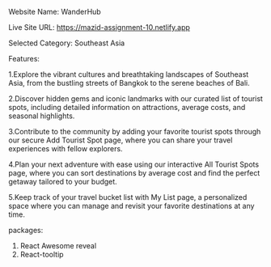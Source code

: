 
Website Name: WanderHub

Live Site URL: https://mazid-assignment-10.netlify.app

Selected Category: Southeast Asia

Features:

1.Explore the vibrant cultures and breathtaking landscapes of Southeast Asia, from the bustling streets of Bangkok to the serene beaches of Bali.

2.Discover hidden gems and iconic landmarks with our curated list of tourist spots, including detailed information on attractions, average costs, and seasonal highlights.

3.Contribute to the community by adding your favorite tourist spots through our secure Add Tourist Spot page, where you can share your travel experiences with fellow explorers.

4.Plan your next adventure with ease using our interactive All Tourist Spots page, where you can sort destinations by average cost and find the perfect getaway tailored to your budget.

5.Keep track of your travel bucket list with My List page, a personalized space where you can manage and revisit your favorite destinations at any time.

packages:
1. React Awesome reveal
1. React-tooltip

